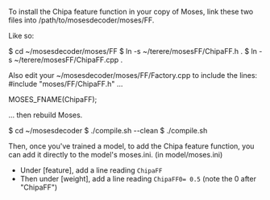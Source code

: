 To install the Chipa feature function in your copy of Moses, link these two
files into /path/to/mosesdecoder/moses/FF.

Like so:

  $ cd ~/mosesdecoder/moses/FF
  $ ln -s ~/terere/mosesFF/ChipaFF.h .
  $ ln -s ~/terere/mosesFF/ChipaFF.cpp .

Also edit your ~/mosesdecoder/moses/FF/Factory.cpp to include the lines:
  #include "moses/FF/ChipaFF.h"
  ...

  MOSES_FNAME(ChipaFF);

... then rebuild Moses.

  $ cd ~/mosesdecoder
  $ ./compile.sh --clean
  $ ./compile.sh

Then, once you've trained a model, to add the Chipa feature function, you can
add it directly to the model's moses.ini. (in model/moses.ini)

  * Under \[feature\], add a line reading `ChipaFF`
  * Then under \[weight\], add a line reading `ChipaFF0= 0.5` (note the 0 after
  "ChipaFF")
